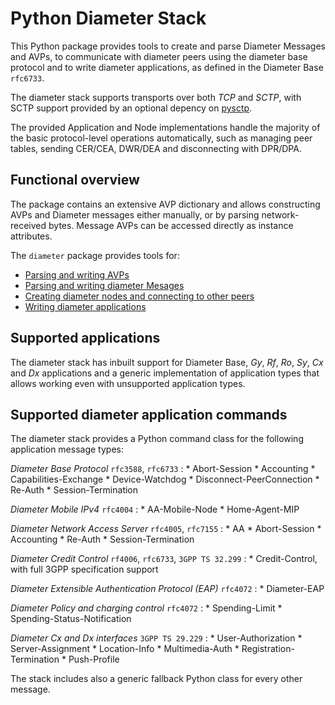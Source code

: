 # Python Diameter Stack

This Python package provides tools to create and parse Diameter Messages and 
AVPs, to communicate with diameter peers using the diameter base protocol and 
to write diameter applications, as defined in the Diameter Base `rfc6733`.

The diameter stack supports transports over both *TCP* and *SCTP*, with 
SCTP support provided by an optional depency on [pysctp](https://pypi.org/project/pysctp/).

The provided Application and Node implementations handle the majority of the 
basic protocol-level operations automatically, such as managing peer tables, 
sending CER/CEA, DWR/DEA and disconnecting with DPR/DPA. 

## Functional overview

The package contains an extensive AVP dictionary and allows constructing
AVPs and Diameter messages either manually, or by parsing network-received 
bytes. Message AVPs can be accessed directly as instance attributes.

The `diameter` package provides tools for:

- [Parsing and writing AVPs](guide/avp.md)
- [Parsing and writing diameter Mesages](guide/message.md)
- [Creating diameter nodes and connecting to other peers](guide/node.md)
- [Writing diameter applications](guide/application.md)

## Supported applications

The diameter stack has inbuilt support for Diameter Base, *Gy*, *Rf*, *Ro*, 
*Sy*, *Cx* and *Dx* applications and a generic implementation of application 
types that allows working even with unsupported application types.

## Supported diameter application commands

The diameter stack provides a Python command class for the following 
application message types:

*Diameter Base Protocol* `rfc3588`, `rfc6733`
:   * Abort-Session
    * Accounting
    * Capabilities-Exchange
    * Device-Watchdog
    * Disconnect-PeerConnection
    * Re-Auth
    * Session-Termination

*Diameter Mobile IPv4* `rfc4004`
:   * AA-Mobile-Node
    * Home-Agent-MIP

*Diameter Network Access Server* `rfc4005`, `rfc7155`
:   * AA
    * Abort-Session
    * Accounting
    * Re-Auth
    * Session-Termination

*Diameter Credit Control* `rf4006`, `rfc6733`, `3GPP TS 32.299`
:   * Credit-Control, with full 3GPP specification support

*Diameter Extensible Authentication Protocol (EAP)* `rfc4072`
:   * Diameter-EAP

*Diameter Policy and charging control* `rfc4072`
:   * Spending-Limit
    * Spending-Status-Notification

*Diameter Cx and Dx interfaces* `3GPP TS 29.229`
:   * User-Authorization
    * Server-Assignment
    * Location-Info
    * Multimedia-Auth
    * Registration-Termination
    * Push-Profile

The stack includes also a generic fallback Python class for every other message.
